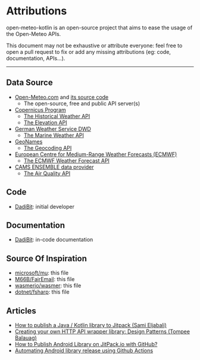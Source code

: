# Attributions

open-meteo-kotlin is an open-source project that aims to ease the usage of the Open-Meteo APIs.

This document may not be exhaustive or attribute everyone: feel free to open a pull request to fix or add any missing attributions (eg: code, documentation, APIs...).

---

## Data Source

 - [Open-Meteo.com](https://open-meteo.com/en/features#terms) and [its source code](https://github.com/open-meteo/open-meteo/blob/main/LICENSE)
     - The open-source, free and public API server(s)
 - [Copernicus Program](https://spacedata.copernicus.eu/web/cscda/about-cscda)
     - [The Historical Weather API](https://open-meteo.com/en/docs/historical-weather-api)
     - [The Elevation API](https://open-meteo.com/en/docs/elevation-api)
 - [German Weather Service DWD](https://www.dwd.de/EN/service/copyright/copyright_node.html)
     - [The Marine Weather API](https://open-meteo.com/en/docs/marine-weather-api)
 - [GeoNames](https://www.geonames.org/)
     - [The Geocoding API](https://open-meteo.com/en/docs/geocoding-api)
 - [European Centre for Medium-Range Weather Forecasts (ECMWF)](https://www.ecmwf.int/)
     - [The ECMWF Weather Forecast API](https://open-meteo.com/en/docs/ecmwf-api)
 - [CAMS ENSEMBLE data provider](https://confluence.ecmwf.int/display/CKB/CAMS+Regional%3A+European+air+quality+analysis+and+forecast+data+documentation#CAMSRegional:Europeanairqualityanalysisandforecastdatadocumentation-Howtoacknowledge,citeandrefertothedata)
   - [The Air Quality API](https://open-meteo.com/en/docs/air-quality-api)

## Code

 - [DadiBit](https://github.com/DadiBit/): initial developer

## Documentation

 - [DadiBit](https://github.com/DadiBit/): in-code documentation
 
## Source Of Inspiration
 
 - [microsoft/mu](https://github.com/microsoft/mu/blob/master/docs/DeveloperDocs/attribution.md): this file
 - [M66B/FairEmail](https://github.com/M66B/FairEmail/blob/master/ATTRIBUTION.md): this file
 - [wasmerio/wasmer](https://github.com/wasmerio/wasmer/blob/master/ATTRIBUTIONS.md): this file
 - [dotnet/fsharp](https://github.com/dotnet/fsharp/blob/main/attributions.md): this file

## Articles

 - [How to publish a Java / Kotlin library to Jitpack (Sami Eljabali)](https://sami.eljabali.org/how-to-publish-a-kotlin-library-to-jitpack/)
 - [Creating your own HTTP API wrapper library: Design Patterns (Tompee Balauag)](https://medium.com/tompee/creating-your-own-http-api-wrapper-library-design-patterns-10b2e232e92d)
 - [How to Publish Android Library on JitPack.io with GitHub?](https://vtsen.hashnode.dev/how-to-publish-android-library-on-jitpackio-with-github)
 - [Automating Android library release using Github Actions](https://proandroiddev.com/automating-android-library-release-using-github-actions-c783e44ea216)
